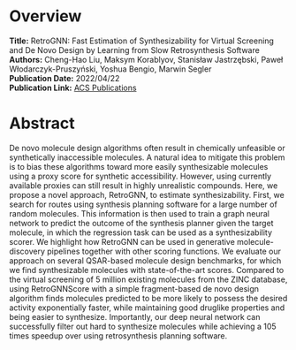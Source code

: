 # Overview
**Title:** RetroGNN: Fast Estimation of Synthesizability for Virtual Screening and De Novo Design by Learning from Slow Retrosynthesis Software<br>
**Authors:** Cheng-Hao Liu, Maksym Korablyov, Stanisław Jastrzębski, Paweł Włodarczyk-Pruszyński, Yoshua Bengio, Marwin Segler<br>
**Publication Date:** 2022/04/22<br>
**Publication Link:** [ACS Publications](https://pubs.acs.org/doi/10.1021/acs.jcim.1c01476)

# Abstract
De novo molecule design algorithms often result in chemically unfeasible or synthetically inaccessible molecules. 
A natural idea to mitigate this problem is to bias these algorithms toward more easily synthesizable molecules 
using a proxy score for synthetic accessibility. However, using currently available proxies can still result in 
highly unrealistic compounds. Here, we propose a novel approach, RetroGNN, to estimate synthesizability. First, 
we search for routes using synthesis planning software for a large number of random molecules. This information 
is then used to train a graph neural network to predict the outcome of the synthesis planner given the target 
molecule, in which the regression task can be used as a synthesizability scorer. We highlight how RetroGNN can 
be used in generative molecule-discovery pipelines together with other scoring functions. We evaluate our approach 
on several QSAR-based molecule design benchmarks, for which we find synthesizable molecules with state-of-the-art 
scores. Compared to the virtual screening of 5 million existing molecules from the ZINC database, using RetroGNNScore 
with a simple fragment-based de novo design algorithm finds molecules predicted to be more likely to possess the desired 
activity exponentially faster, while maintaining good druglike properties and being easier to synthesize. Importantly, 
our deep neural network can successfully filter out hard to synthesize molecules while achieving a 105 times speedup 
over using retrosynthesis planning software.
